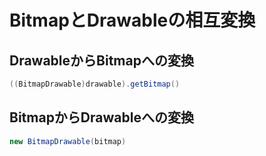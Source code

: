 # BitmapとDrawableの相互変換

## DrawableからBitmapへの変換

```java
((BitmapDrawable)drawable).getBitmap()
```

## BitmapからDrawableへの変換

```java
new BitmapDrawable(bitmap)
```
